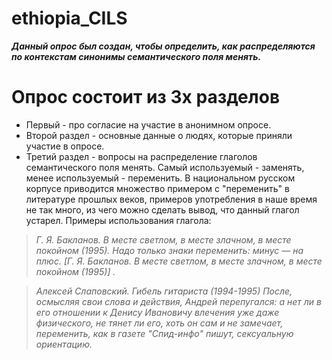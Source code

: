 # ethiopia_CILS
***Данный опрос был создан, чтобы определить, как распределяются по контекстам синонимы семантического поля менять.*** 
# Опрос состоит из 3х разделов #
+ Первый - про согласие на участие в анонимном опросе. 
+ Второй раздел - основные данные о людях, которые приняли участие в опросе. 
+ Третий раздел - вопросы на распределение глаголов семантического поля менять. 
Самый используемый - заменять, менее используемый - переменить. В национальном русском корпусе приводится множество примером с "переменить" в литературе прошлых веков, примеров употребления в наше время не так много, из чего можно сделать вывод, что данный глагол устарел. Примеры использования глагола:  

> *Г. Я. Бакланов. В месте светлом, в месте злачном, в месте покойном (1995). Надо только знаки переменить: минус ― на плюс. [Г. Я. Бакланов. В месте светлом, в месте злачном, в месте покойном (1995)] .* 

> *Алексей Слаповский. Гибель гитариста (1994-1995)   После, осмысляя свои слова и действия, Андрей перепугался: а нет ли в его отношении к Денису Ивановичу влечения уже даже физического, не тянет ли его, хоть он сам и не замечает, переменить, как в газете "Спид-инфо" пишут, сексуальную ориентацию.* 
